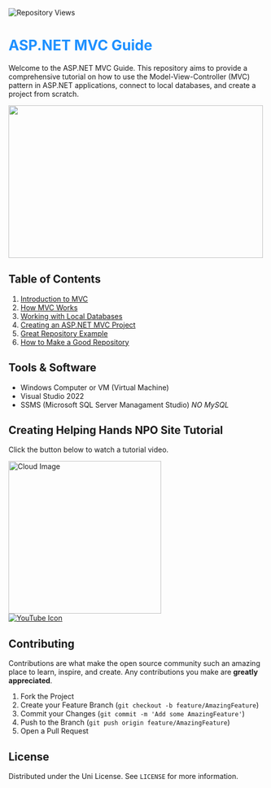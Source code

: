 ![Repository Views](https://img.shields.io/badge/dynamic/json?color=blue&label=Views&query=$.data.views&url=https://api.github.com/repos/noturlee/MVC-Basics)
# <span style="color:#1e90ff;">ASP.NET MVC Guide</span>

Welcome to the ASP.NET MVC Guide. This repository aims to provide a comprehensive tutorial on how to use the Model-View-Controller (MVC) pattern in ASP.NET applications, connect to local databases, and create a project from scratch.

<img src = "https://www.interviewbit.com/blog/wp-content/uploads/2022/05/Working-of-MVC-2048x1372.png" width =500 height = 300/>

## Table of Contents

1. [Introduction to MVC](docs/01-What-is-MVC.md)
2. [How MVC Works](docs/02-How-MVC-Works.md)
3. [Working with Local Databases](docs/03-Working-With-Local-Databases.md)
4. [Creating an ASP.NET MVC Project](docs/04-Creating-an-ASPNET-MVC-Project.md)
5. [Great Repository Example](https://github.com/noturlee/TaskTracker-MVC)
6. [How to Make a Good Repository](docs/05-How-to-Make-a-Good-Repo)

## Tools & Software

- Windows Computer or VM (Virtual Machine)
- Visual Studio 2022
- SSMS (Microsoft SQL Server Managament Studio) *NO MySQL*

## Creating Helping Hands NPO Site Tutorial
Click the button below to watch a tutorial video.

<div align="left">
  <img src="https://media3.giphy.com/media/rrOif8vmuM6g05Zha5/giphy.gif?cid=6c09b9525yudzzl1gio0aotte4jpryu1uy7dlflc01rk9s3i&ep=v1_internal_gif_by_id&rid=giphy.gif&ct=s" alt="Cloud Image" width="300">
</div>

<a href="https://youtu.be/eUV-osuKPpE" target="_blank">
  <img src="https://img.shields.io/badge/YouTube-FF0000?style=for-the-badge&logo=youtube&logoColor=white" alt="YouTube Icon">
</a>

## Contributing

Contributions are what make the open source community such an amazing place to learn, inspire, and create. Any contributions you make are **greatly appreciated**.

1. Fork the Project
2. Create your Feature Branch (`git checkout -b feature/AmazingFeature`)
3. Commit your Changes (`git commit -m 'Add some AmazingFeature'`)
4. Push to the Branch (`git push origin feature/AmazingFeature`)
5. Open a Pull Request

## License

Distributed under the Uni License. See `LICENSE` for more information.
